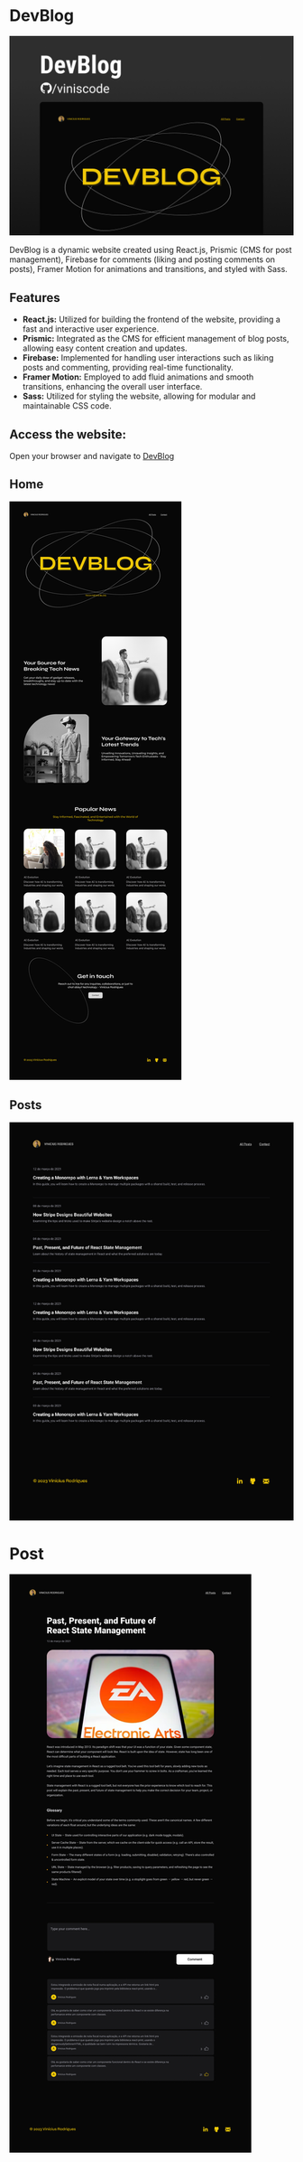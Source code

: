 
# DevBlog
![enter image description here](https://github.com/ViniSCode/DevBlog/blob/main/src/assets/images/devblog-preview.png?raw=true)

DevBlog is a dynamic website created using React.js, Prismic (CMS for post management), Firebase for comments (liking and posting comments on posts), Framer Motion for animations and transitions, and styled with Sass.

## Features

- **React.js:** Utilized for building the frontend of the website, providing a fast and interactive user experience.
- **Prismic:** Integrated as the CMS for efficient management of blog posts, allowing easy content creation and updates.
- **Firebase:** Implemented for handling user interactions such as liking posts and commenting, providing real-time functionality.
- **Framer Motion:** Employed to add fluid animations and smooth transitions, enhancing the overall user interface.
- **Sass:** Utilized for styling the website, allowing for modular and maintainable CSS code.

## Access the website:
   Open your browser and navigate to [DevBlog](https://devblog-fe7e4.web.app/)

## Home
![devblog-home-preview.png](https://github.com/ViniSCode/DevBlog/blob/main/src/assets/images/devblog-home-preview.png?raw=true)

## Posts
![devblog-posts-preview.png](https://github.com/ViniSCode/DevBlog/blob/main/src/assets/images/devblog-posts-preview.png?raw=true)

# Post
![devblog-post-preview.png](https://github.com/ViniSCode/DevBlog/blob/main/src/assets/images/devblog-post-preview.png?raw=true)
